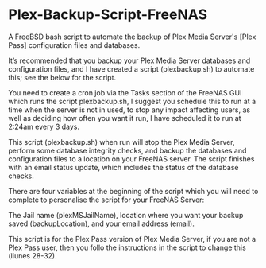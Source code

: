 # Plex-Backup-Script-FreeNAS
A FreeBSD bash script to automate the backup of Plex Media Server's [Plex Pass] configuration files and databases.

It’s recommended that you backup your Plex Media Server databases and configuration files, and I have created a script (plexbackup.sh) to automate this; see the below for the script.

You need to create a cron job via the Tasks section of the FreeNAS GUI which runs the script plexbackup.sh, I suggest you schedule this to run at a time when the server is not in used, to stop any impact affecting users, as well as deciding how often you want it run, I have scheduled it to run at 2:24am every 3 days.

This script (plexbackup.sh) when run will stop the Plex Media Server, perform some database integrity checks, and backup the databases and configuration files to a location on your FreeNAS server.  The script finishes with an email status update, which includes the status of the database checks.

There are four variables at the beginning of the script which you will need to complete to personalise the script for your FreeNAS Server:

The Jail name (plexMSJailName), location where you want your backup saved (backupLocation), and your email address (email).

This script is for the Plex Pass version of Plex Media Server, if you are not a Plex Pass user, then you follo the instructions in the script to change this (liunes 28-32).
